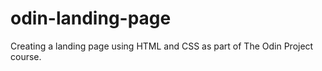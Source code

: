# odin-landing-page

Creating a landing page using HTML and CSS as part of The Odin Project course.
